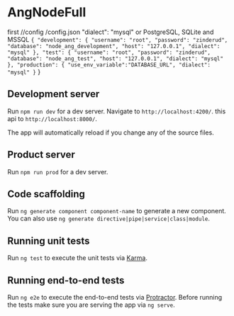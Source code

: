 # AngNodeFull

first 
//config /config.json 
"dialect": "mysql" or  PostgreSQL, SQLite and MSSQL 
`{
  "development": {
    "username": "root",
    "password": "zinderud",
    "database": "node_ang_development",
    "host": "127.0.0.1",
    "dialect": "mysql"
  },
  "test": {
    "username": "root",
    "password": "zinderud",
    "database": "node_ang_test",
    "host": "127.0.0.1",
    "dialect": "mysql"
  },
  "production": {
    "use_env_variable":"DATABASE_URL",
    "dialect": "mysql"
  }`
}

## Development server

Run `npm run dev` for a dev server.
 Navigate to `http://localhost:4200/`.
 this api to `http://localhost:8000/`.


  The app will automatically reload if you change any of the source files.
## Product server

Run `npm run prod` for a dev server.
## Code scaffolding

Run `ng generate component component-name` to generate a new component. You can also use `ng generate directive|pipe|service|class|module`.



## Running unit tests

Run `ng test` to execute the unit tests via [Karma](https://karma-runner.github.io).

## Running end-to-end tests

Run `ng e2e` to execute the end-to-end tests via [Protractor](http://www.protractortest.org/).
Before running the tests make sure you are serving the app via `ng serve`.

 
